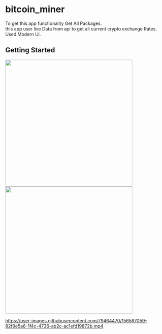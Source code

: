 # bitcoin_miner

To get this app functionality Get All Packages.<br>
this app user live Data from api to get all current crypto exchange Rates.<br>
Used Modern Ui.<br>

## Getting Started


<img src =https://user-images.githubusercontent.com/79464470/156587384-80c63582-e3c4-4f8f-8100-69e9486506b8.png width = 400 />
<img src = https://user-images.githubusercontent.com/79464470/156587390-c306a379-c8ac-4750-9300-821483c35042.png width = 400 />


https://user-images.githubusercontent.com/79464470/156587059-82f9e5a6-1f4c-4736-ab2c-ac1efd19872b.mp4


